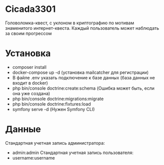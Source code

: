 # Cicada3301
Головоломка-квест, с уклоном в криптографию по мотивам знаменитого интернет-квеста. Каждый пользователь может наблюдать за своим прогрессом
# Установка
- composer install
- docker-compose up -d (установка mailcatcher для регистрации)
- В файле .env указать подключение к базе данных (база данных не входит в docker)
- php bin/console doctrine:create:schema (Ошибка может быть, если она уже создана)
- php bin/console doctrine:migrations:migrate
- php bin/console doctrine:fixtures:load
- symfony serve -d (Нужен Symfony CLI)
# Данные
Стандартная учетная запись администратора:
- admin:admin
Стандартная учетная запись пользователя:
- username:username
